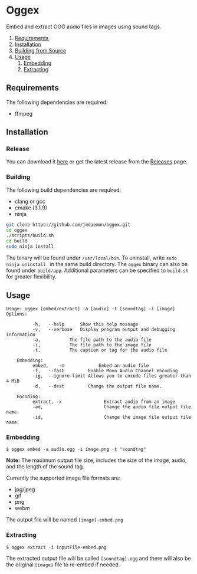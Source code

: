 # Oggex
Embed and extract OGG audio files in images using sound tags.

1. [Requirements](#Requirements)
2. [Installation](#Installation)
3. [Building from Source](#Building)
2. [Usage](#Usage)
    1. [Embedding](#Embedding)
    2. [Extracting](#Extracting)


## Requirements 
The following dependencies are required:
- ffmpeg

## Installation

### Release
You can download it [here](https://github.com/jmdaemon/oggex/releases/latest/download/oggex-1.0.tar.gz) or get the latest release from the [Releases](https://github.com/jmdaemon/oggex/releases/) page.

### Building
The following build dependencies are required:
- clang or gcc
- cmake (3.1.9)
- ninja

``` bash
git clone https://github.com/jmdaemon/oggex.git
cd oggex
./scripts/build.sh
cd build
sudo ninja install
```
The binary will be found under `/usr/local/bin`.
To uninstall, write `sudo ninja uninstall ` in the same build directory.
The `oggex` binary can also be found under `build/app`.
Additional parameters can be specified to `build.sh` for greater flexibility.

## Usage

```
Usage: oggex [embed/extract] -a [audio] -t [soundtag] -i [image]
Options:

          -h,  	--help		Show this help message
          -v,  	--verbose	Display program output and debugging information
          -a,  			The file path to the audio file
          -i,  			The file path to the image file
          -t,  			The caption or tag for the audio file

    Embedding:
          embed, 	-m             Embed an audio file
          -f,  	--fast         Enable Mono Audio Channel encoding
          -ig, 	--ignore-limit Allows you to encode files greater than 4 MiB
          -d,  	--dest         Change the output file name.

    Encoding:
          extract, -x                Extract audio from an image
          -ad,                       Change the audio file output file name.
          -id,                       Change the image file output file name.

```

### Embedding
```
$ oggex embed -a audio.ogg -i image.png -t "soundtag"
```

**Note:** The maximum output file size, includes the size of the image, audio, and the length of the sound tag.

Currently the supported image file formats are:
- jpg/jpeg
- gif
- png
- webm

The output file will be named `[image]-embed.png`

### Extracting

```
$ oggex extract -i inputFile-embed.png
```

The extracted output file will be called `[soundtag].ogg` and there will also be the original `[image]` file to re-embed if needed.
